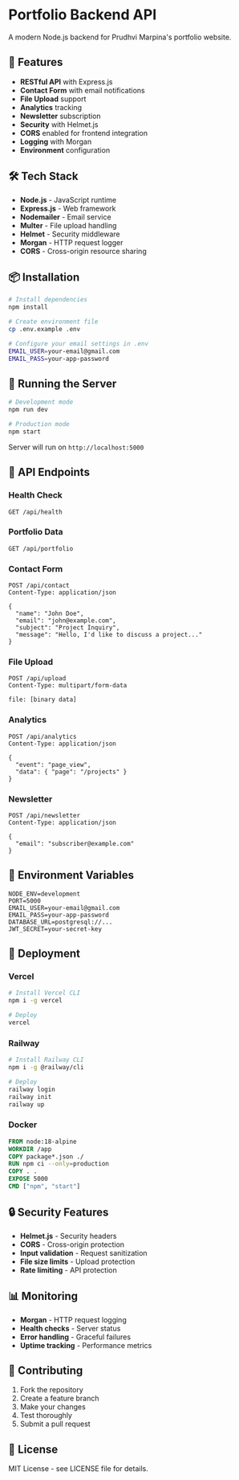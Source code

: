 # Portfolio Backend API

A modern Node.js backend for Prudhvi Marpina's portfolio website.

## 🚀 Features

- **RESTful API** with Express.js
- **Contact Form** with email notifications
- **File Upload** support
- **Analytics** tracking
- **Newsletter** subscription
- **Security** with Helmet.js
- **CORS** enabled for frontend integration
- **Logging** with Morgan
- **Environment** configuration

## 🛠 Tech Stack

- **Node.js** - JavaScript runtime
- **Express.js** - Web framework
- **Nodemailer** - Email service
- **Multer** - File upload handling
- **Helmet** - Security middleware
- **Morgan** - HTTP request logger
- **CORS** - Cross-origin resource sharing

## 📦 Installation

```bash
# Install dependencies
npm install

# Create environment file
cp .env.example .env

# Configure your email settings in .env
EMAIL_USER=your-email@gmail.com
EMAIL_PASS=your-app-password
```

## 🚀 Running the Server

```bash
# Development mode
npm run dev

# Production mode
npm start
```

Server will run on `http://localhost:5000`

## 📡 API Endpoints

### Health Check
```
GET /api/health
```

### Portfolio Data
```
GET /api/portfolio
```

### Contact Form
```
POST /api/contact
Content-Type: application/json

{
  "name": "John Doe",
  "email": "john@example.com",
  "subject": "Project Inquiry",
  "message": "Hello, I'd like to discuss a project..."
}
```

### File Upload
```
POST /api/upload
Content-Type: multipart/form-data

file: [binary data]
```

### Analytics
```
POST /api/analytics
Content-Type: application/json

{
  "event": "page_view",
  "data": { "page": "/projects" }
}
```

### Newsletter
```
POST /api/newsletter
Content-Type: application/json

{
  "email": "subscriber@example.com"
}
```

## 🔧 Environment Variables

```env
NODE_ENV=development
PORT=5000
EMAIL_USER=your-email@gmail.com
EMAIL_PASS=your-app-password
DATABASE_URL=postgresql://...
JWT_SECRET=your-secret-key
```

## 🚀 Deployment

### Vercel
```bash
# Install Vercel CLI
npm i -g vercel

# Deploy
vercel
```

### Railway
```bash
# Install Railway CLI
npm i -g @railway/cli

# Deploy
railway login
railway init
railway up
```

### Docker
```dockerfile
FROM node:18-alpine
WORKDIR /app
COPY package*.json ./
RUN npm ci --only=production
COPY . .
EXPOSE 5000
CMD ["npm", "start"]
```

## 🔒 Security Features

- **Helmet.js** - Security headers
- **CORS** - Cross-origin protection
- **Input validation** - Request sanitization
- **File size limits** - Upload protection
- **Rate limiting** - API protection

## 📊 Monitoring

- **Morgan** - HTTP request logging
- **Health checks** - Server status
- **Error handling** - Graceful failures
- **Uptime tracking** - Performance metrics

## 🤝 Contributing

1. Fork the repository
2. Create a feature branch
3. Make your changes
4. Test thoroughly
5. Submit a pull request

## 📄 License

MIT License - see LICENSE file for details.

